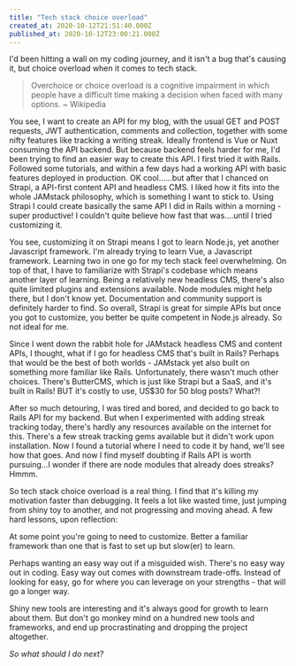 ```yaml
---
title: "Tech stack choice overload"
created_at: 2020-10-12T21:51:40.000Z
published_at: 2020-10-12T23:00:21.000Z
---
```

I'd been hitting a wall on my coding journey, and it isn't a bug that's causing it, but choice overload when it comes to tech stack.

> Overchoice or choice overload is a cognitive impairment in which people have a difficult time making a decision when faced with many options. ~ Wikipedia

You see, I want to create an API for my blog, with the usual GET and POST requests, JWT authentication, comments and collection, together with some nifty features like tracking a writing streak. Ideally frontend is Vue or Nuxt consuming the API backend. But because backend feels harder for me, I'd been trying to find an easier way to create this API. I first tried it with Rails. Followed some tutorials, and within a few days had a working API with basic features deployed in production. OK cool......but after that I chanced on Strapi, a API-first content API and headless CMS. I liked how it fits into the whole JAMstack philosophy, which is something I want to stick to. Using Strapi I could create basically the same API I did in Rails within a morning - super productive! I couldn't quite believe how fast that was....until I tried customizing it. 

You see, customizing it on Strapi means I got to learn Node.js, yet another Javascript framework. I'm already trying to learn Vue, a Javascript framework. Learning two in one go for my tech stack feel overwhelming. On top of that, I have to familiarize with Strapi's codebase which means another layer of learning. Being a relatively new headless CMS, there's also quite limited plugins and extensions available. Node modules might help there, but I don't know yet. Documentation and community support is definitely harder to find. So overall, Strapi is great for simple APIs but once you got to customize, you better be quite competent in Node.js already. So not ideal for me.

Since I went down the rabbit hole for JAMstack headless CMS and content APIs, I thought, what if I go for headless CMS that's built in Rails? Perhaps that would be the best of both worlds - JAMstack yet also built on something more familiar like Rails. Unfortunately, there wasn't much other choices. There's ButterCMS, which is just like Strapi but a SaaS, and it's built in Rails! BUT it's costly to use, US$30 for 50 blog posts? What?! 

After so much detouring, I was tired and bored, and decided to go back to Rails API for my backend. But when I experimented with adding streak tracking today, there's hardly any resources available on the internet for this. There's a few streak tracking gems available but it didn't work upon installation. Now I found a tutorial where I need to code it by hand, we'll see how that goes. And now I find myself doubting if Rails API is worth pursuing...I wonder if there are node modules that already does streaks? Hmmm.

So tech stack choice overload is a real thing. I find that it's killing my motivation faster than debugging. It feels a lot like wasted time, just jumping from shiny toy to another, and not progressing and moving ahead. A few hard lessons, upon reflection:

At some point you're going to need to customize. Better a familiar framework than one that is fast to set up but slow(er) to learn.

Perhaps wanting an easy way out if a misguided wish. There's no easy way out in coding. Easy way out comes with downstream trade-offs. Instead of looking for easy, go for where you can leverage on your strengths - that will go a longer way.

Shiny new tools are interesting and it's always good for growth to learn about them. But don't go monkey mind on a hundred new tools and frameworks, and end up procrastinating and dropping the project altogether.

_So what should I do next?_

